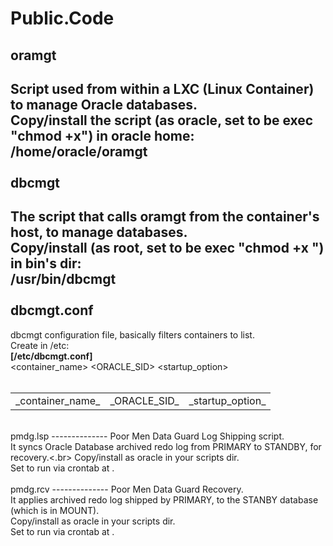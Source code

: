 Public.Code
==============

oramgt
--------------
Script used from within a LXC (Linux Container) to manage Oracle databases.<br>
Copy/install the script (as oracle, set to be exec "chmod +x") in oracle home:<br>
/home/oracle/oramgt<br>
<br>
dbcmgt
--------------
The script that calls oramgt from the container's host, to manage databases.<br>
Copy/install (as root, set to be exec "chmod +x ") in bin's dir:<br>
/usr/bin/dbcmgt<br>
<br>
dbcmgt.conf
--------------
dbcmgt configuration file, basically filters containers to list.<br>
Create in /etc:<br>
**[/etc/dbcmgt.conf]**<br>
\<container_name>    \<ORACLE_SID>    \<startup_option><br>
<br>
<table width=65%>
<tr>
<td>_container_name_</td>
<td>_ORACLE_SID_</td>
<td>_startup_option_</td>
</tr>
</table>


<br>
pmdg.lsp
--------------
Poor Men Data Guard Log Shipping script.<br>
It syncs Oracle Database archived redo log from PRIMARY to STANDBY, for recovery.<.br>
Copy/install as oracle in your scripts dir.<br>
Set to run via crontab at <your_log_switching_rate>.<br>
<br>
pmdg.rcv
--------------
Poor Men Data Guard Recovery.<br>
It applies archived redo log shipped by PRIMARY, to the STANBY database (which is in MOUNT).<br>
Copy/install as oracle in your scripts dir.<br>
Set to run via crontab at <your_log_switching_rate>.<br>


